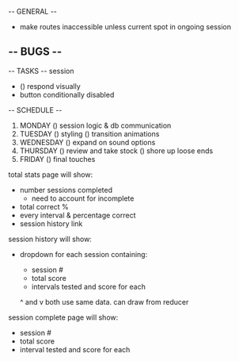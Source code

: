 -- GENERAL --
- make routes inaccessible unless current spot in ongoing session

-- BUGS --
- 

-- TASKS --
session
- () respond visually
- button conditionally disabled

-- SCHEDULE --
1. MONDAY
   () session logic & db communication 
2. TUESDAY
   () styling
   () transition animations
3. WEDNESDAY
   () expand on sound options
4. THURSDAY
   () review and take stock
   () shore up loose ends
5. FRIDAY
   () final touches


total stats page will show:
- number sessions completed
   - need to account for incomplete
- total correct %
- every interval & percentage correct
- session history link

session history will show:
- dropdown for each session containing:
   - session #
   - total score
   - intervals tested and score for each

   ^ and v both use same data. can draw from reducer

session complete page will show:
- session #
- total score
- interval tested and score for each